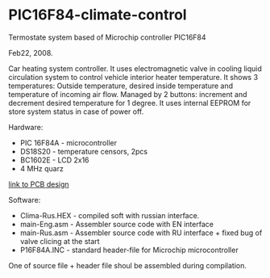 # PIC16F84-climate-control
Termostate system based of Microchip controller PIC16F84

Feb22, 2008.

Car heating system controller. It uses electromagnetic valve in cooling liquid circulation system to control vehicle interior heater temperature. It shows 3 temperatures: Outside temperature, desired inside temperature and temperature of incoming air flow. Managed by 2 buttons: increment and decrement desired temperature for 1 degree. It uses internal EEPROM for store system status in case of power off.

Hardware:
- PIC 16F84A - microcontroller
- DS18S20 - temperature censors, 2pcs
- BC1602E - LCD 2x16
- 4 MHz quarz
  
[link to PCB design](http://bit.ly/3Gwjb2T)
<!-- https://oshwlab.com/dmitry.yakovenko/first_proj -->

Software:
- Clima-Rus.HEX - compiled soft with russian interface.
- main-Eng.asm - Assembler source code with EN interface
- main-Rus.asm - Assembler source code with RU interface + fixed bug of valve clicing at the start
- P16F84A.INC  - standard header-file for Microchip microcontroller

One of source file + header file shoul be assembled during compilation.
